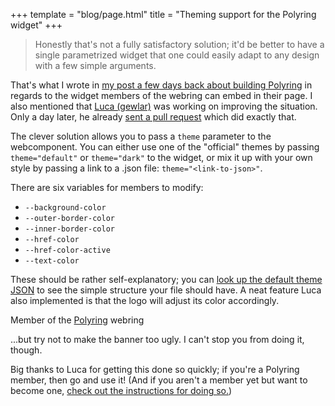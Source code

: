+++
template = "blog/page.html"
title =  "Theming support for the Polyring widget"
+++

> Honestly that's not a fully satisfactory solution; it'd be better to have a single parametrized widget that one could easily adapt to any design with a few simple arguments.

That's what I wrote in [my post a few days back about building Polyring](@/2021-04-19-building-polyring.md) in regards to the widget members of the webring can embed in their page. I also mentioned that [Luca (gewlar)](https://ateon.ch/) was working on improving the situation. Only a day later, he already [sent a pull request](https://github.com/XYQuadrat/polyring/pull/11) which did exactly that.

The clever solution allows you to pass a `theme` parameter to the webcomponent. You can either use one of the "official" themes by passing `theme="default"` or `theme="dark"` to the widget, or mix it up with your own style by passing a link to a .json file: `theme="<link-to-json>"`.

There are six variables for members to modify:
* `--background-color`
* `--outer-border-color`
* `--inner-border-color`
* `--href-color`
* `--href-color-active`
* `--text-color`

These should be rather self-explanatory; you can [look up the default theme JSON](https://xyquadrat.ch/polyring/assets/themes/default.json) to see the simple structure your file should have. A neat feature Luca also implemented is that the logo will adjust its color accordingly.

<webring-banner theme="https://xyquadrat.ch/polyring/assets/themes/ugly.json">
    <p>Member of the <a href="https://xyquadrat.ch/polyring">Polyring</a> webring</p>
</webring-banner>
<script async src="https://xyquadrat.ch/polyring/embed.js" charset="utf-8"></script>
<p></p>

...but try not to make the banner too ugly. I can't stop you from doing it, though.

Big thanks to Luca for getting this done so quickly; if you're a Polyring member, then go and use it! (And if you aren't a member yet but want to become one, [check out the instructions for doing so.](https://xyquadrat.ch/polyring/))